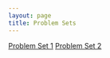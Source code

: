```yaml
---
layout: page
title: Problem Sets
---
```


[Problem Set 1](problem_sets/ps1.md)
[Problem Set 2](problem_sets/ps2.md)
